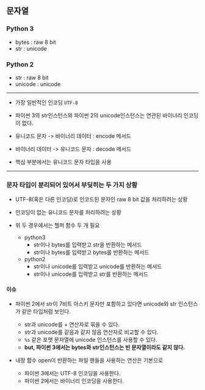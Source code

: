 ## 문자열

### Python 3
* bytes : raw 8 bit
* str : unicode


### Python 2
* str : raw 8 bit
* unicode : unicode

---

* 가장 일반적인 인코딩 `UTF-8`
* 파이썬 3의 str인스턴스와 파이썬 2의 unicode인스턴스는 연관된 바이너리 인코딩이 없다.


* 유니코드 문자 -> 바이너리 데이터 : encode 메서드
* 바이너리 데이터 -> 유니코드 문자 : decode 메서드


* 핵심 부분에서는 유니코드 문자 타입을 사용

---

### 문자 타입이 분리되어 있어서 부딪히는 두 가지 상황
* UTF-8(혹은 다른 인코딩)로 인코드된 문자인 raw 8 bit 값을 처리하려는 상황
* 인코딩이 없는 유니코드 문자를 처리하려는 상황


* 위 두 경우에서는 헬퍼 함수 두 개 필요
  * python3
    * str이나 bytes를 입력받고 str을 반환하는 메서드
    * str이나 bytes를 입력받고 bytes를 반환하는 메서드
  * python2
    * str이나 unicode를 입력받고 unicode를 반환하는 메서드
    * str이나 unicode를 입력받고 str를 반환하는 메서드

#### 이슈
* 파이썬 2에서 str이 7비트 아스키 문자만 포함하고 있다면 unicode와 str 인스턴스가 같은 타입처럼 보인다.
  * str과 unicode를 + 연산자로 묶을 수 있다.
  * str과 unicode를 같음과 같지 않음 연산자로 비교할 수 있다.
  * `%s` 같은 포맷 문자열에 unicode 인스턴스를 사용할 수 있다.
  * <Strong> but, 파이썬 3에서는 bytes와 str인스턴스는 빈 문자열이라도 같지 않다.</strong>


* 내장 함수 open이 반환하는 파일 핸들을 사용하는 연산은 기본으로
  * 파이썬 3에서는 UTF-8 인코딩을 사용한다.
  * 파이썬 2에서는 바이너리 인코딩을 사용한다.

